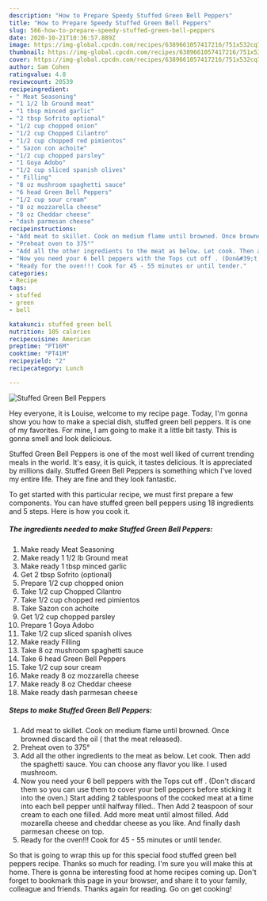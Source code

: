 ```yaml
---
description: "How to Prepare Speedy Stuffed Green Bell Peppers"
title: "How to Prepare Speedy Stuffed Green Bell Peppers"
slug: 566-how-to-prepare-speedy-stuffed-green-bell-peppers
date: 2020-10-21T10:36:57.889Z
image: https://img-global.cpcdn.com/recipes/6389661057417216/751x532cq70/stuffed-green-bell-peppers-recipe-main-photo.jpg
thumbnail: https://img-global.cpcdn.com/recipes/6389661057417216/751x532cq70/stuffed-green-bell-peppers-recipe-main-photo.jpg
cover: https://img-global.cpcdn.com/recipes/6389661057417216/751x532cq70/stuffed-green-bell-peppers-recipe-main-photo.jpg
author: Sam Cohen
ratingvalue: 4.8
reviewcount: 20539
recipeingredient:
- " Meat Seasoning"
- "1 1/2 lb Ground meat"
- "1 tbsp minced garlic"
- "2 tbsp Sofrito optional"
- "1/2 cup chopped onion"
- "1/2 cup Chopped Cilantro"
- "1/2 cup chopped red pimientos"
- " Sazon con achoite"
- "1/2 cup chopped parsley"
- "1 Goya Adobo"
- "1/2 cup sliced spanish olives"
- " Filling"
- "8 oz mushroom spaghetti sauce"
- "6 head Green Bell Peppers"
- "1/2 cup sour cream"
- "8 oz mozzarella cheese"
- "8 oz Cheddar cheese"
- "dash parmesan cheese"
recipeinstructions:
- "Add meat to skillet. Cook on medium flame until browned. Once browned discard the oil ( that the meat released)."
- "Preheat oven to 375°"
- "Add all the other ingredients to the meat as below. Let cook. Then add the spaghetti sauce. You can choose any flavor you like. I used mushroom."
- "Now you need your 6 bell peppers with the Tops cut off . (Don&#39;t discard them so you can use them to cover your bell peppers before sticking it into the oven.) Start adding 2 tablespoons of the cooked meat at a time into each bell pepper until halfway filled.. Then Add 2 teaspoon of sour cream to each one filled. Add more meat until almost filled. Add mozarella cheese and cheddar cheese as you like. And finally dash parmesan cheese on top."
- "Ready for the oven!!! Cook for 45 - 55 minutes or until tender."
categories:
- Recipe
tags:
- stuffed
- green
- bell

katakunci: stuffed green bell 
nutrition: 105 calories
recipecuisine: American
preptime: "PT16M"
cooktime: "PT41M"
recipeyield: "2"
recipecategory: Lunch

---
```



![Stuffed Green Bell Peppers](https://img-global.cpcdn.com/recipes/6389661057417216/751x532cq70/stuffed-green-bell-peppers-recipe-main-photo.jpg)

Hey everyone, it is Louise, welcome to my recipe page. Today, I'm gonna show you how to make a special dish, stuffed green bell peppers. It is one of my favorites. For mine, I am going to make it a little bit tasty. This is gonna smell and look delicious.

Stuffed Green Bell Peppers is one of the most well liked of current trending meals in the world. It's easy, it is quick, it tastes delicious. It is appreciated by millions daily. Stuffed Green Bell Peppers is something which I've loved my entire life. They are fine and they look fantastic.




To get started with this particular recipe, we must first prepare a few components. You can have stuffed green bell peppers using 18 ingredients and 5 steps. Here is how you cook it.

<!--inarticleads1-->

##### The ingredients needed to make Stuffed Green Bell Peppers:

1. Make ready  Meat Seasoning
1. Make ready 1 1/2 lb Ground meat
1. Make ready 1 tbsp minced garlic
1. Get 2 tbsp Sofrito (optional)
1. Prepare 1/2 cup chopped onion
1. Take 1/2 cup Chopped Cilantro
1. Take 1/2 cup chopped red pimientos
1. Take  Sazon con achoite
1. Get 1/2 cup chopped parsley
1. Prepare 1 Goya Adobo
1. Take 1/2 cup sliced spanish olives
1. Make ready  Filling
1. Take 8 oz mushroom spaghetti sauce
1. Take 6 head Green Bell Peppers
1. Take 1/2 cup sour cream
1. Make ready 8 oz mozzarella cheese
1. Make ready 8 oz Cheddar cheese
1. Make ready dash parmesan cheese




<!--inarticleads2-->

##### Steps to make Stuffed Green Bell Peppers:

1. Add meat to skillet. Cook on medium flame until browned. Once browned discard the oil ( that the meat released).
1. Preheat oven to 375°
1. Add all the other ingredients to the meat as below. Let cook. Then add the spaghetti sauce. You can choose any flavor you like. I used mushroom.
1. Now you need your 6 bell peppers with the Tops cut off . (Don&#39;t discard them so you can use them to cover your bell peppers before sticking it into the oven.) Start adding 2 tablespoons of the cooked meat at a time into each bell pepper until halfway filled.. Then Add 2 teaspoon of sour cream to each one filled. Add more meat until almost filled. Add mozarella cheese and cheddar cheese as you like. And finally dash parmesan cheese on top.
1. Ready for the oven!!! Cook for 45 - 55 minutes or until tender.




So that is going to wrap this up for this special food stuffed green bell peppers recipe. Thanks so much for reading. I'm sure you will make this at home. There is gonna be interesting food at home recipes coming up. Don't forget to bookmark this page in your browser, and share it to your family, colleague and friends. Thanks again for reading. Go on get cooking!
